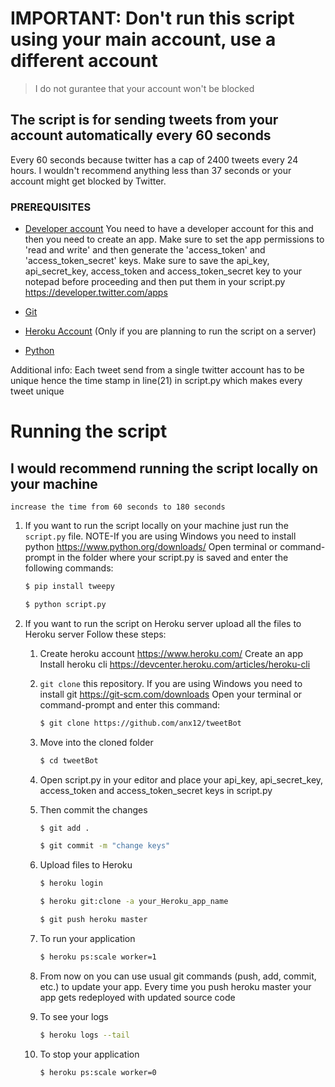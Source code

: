 # IMPORTANT: Don't run this script using your main account, use a different account
> I do not gurantee that your account won't be blocked

## The script is for sending tweets from your account automatically every 60 seconds

Every 60 seconds because twitter has a cap of 2400 tweets every 24 hours.
I wouldn't recommend anything less than 37 seconds or your account might get blocked by Twitter.

### PREREQUISITES
* [Developer account](https://developer.twitter.com/apps) You need to have a developer account for this and then you need to create an app. Make sure to set the app permissions to 'read and write' and then generate the 'access_token' and 
'access_token_secret' keys. 
Make sure to save the api_key, api_secret_key, access_token and access_token_secret key to your notepad before proceeding and then put them in your script.py
https://developer.twitter.com/apps

* [Git](https://git-scm.com/downloads)

* [Heroku Account](https://www.heroku.com/) (Only if you are planning to run the script on a server)

* [Python](https://www.python.org/downloads/)


Additional info: Each tweet send from a single twitter account has to be unique hence the time stamp in line(21) in script.py which makes every tweet unique


# Running the script
## I would recommend running the script locally on your machine
   ```If you do plan to run the script on a server then
   increase the time from 60 seconds to 180 seconds
   ```

1. If you want to run the script locally on your machine just run the ```script.py``` file.
   NOTE-If you are using Windows you need to install python https://www.python.org/downloads/
   Open terminal or command-prompt in the folder where your script.py is saved and enter the following commands:
   ```bash
   $ pip install tweepy
   ```
   ```bash
   $ python script.py
   ```

2. If you want to run the script on Heroku server upload all the files to Heroku server
   Follow these steps:
   1. Create heroku account https://www.heroku.com/
      Create an app
      Install heroku cli https://devcenter.heroku.com/articles/heroku-cli

   2. ```git clone``` this repository. 
      If you are using Windows you need to install git https://git-scm.com/downloads
      Open your terminal or command-prompt and enter this command:
      ```bash
      $ git clone https://github.com/anx12/tweetBot
      ```
   
   3. Move into the cloned folder
      ```bash
      $ cd tweetBot
      ```
      
   4. Open script.py in your editor and place your api_key, api_secret_key, 
      access_token and access_token_secret keys in script.py
   
   5. Then commit the changes 
      ```bash
      $ git add .
      ```
      ```bash
      $ git commit -m "change keys"
      ```
      
   6. Upload files to Heroku
      ```bash
      $ heroku login
      ```
      ```bash
      $ heroku git:clone -a your_Heroku_app_name
      ```
      ```bash
      $ git push heroku master
      ```
      
   7. To run your application
      ```bash
      $ heroku ps:scale worker=1
      ```
      
   8. From now on you can use usual git commands (push, add, commit, etc.) to update your app. 
      Every time you push heroku master your app gets redeployed with updated source code
      
   9. To see your logs
      ```bash
      $ heroku logs --tail
      ```
      
   10. To stop your application
       ```bash
       $ heroku ps:scale worker=0
       ```
     
      
   

